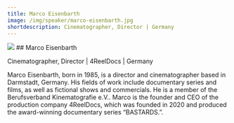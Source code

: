 ```yaml
---
title: Marco Eisenbarth
image: /img/speaker/marco-eisenbarth.jpg
shortdescription: Cinematographer, Director | Germany
---
```

<img src="/img/speaker/marco-eisenbarth.jpg">
## Marco Eisenbarth

Cinematographer, Director | 4ReelDocs | Germany

Marco Eisenbarth, born in 1985, is a director and cinematographer based in Darmstadt, Germany. His fields of work include documentary series and films, as well as fictional shows and commercials. He is a member of the Berufsverband Kinematografie e.V.. Marco is the founder and CEO of the production company 4ReelDocs, which was founded in 2020 and produced the award-winning documentary series “BASTARDS.”.